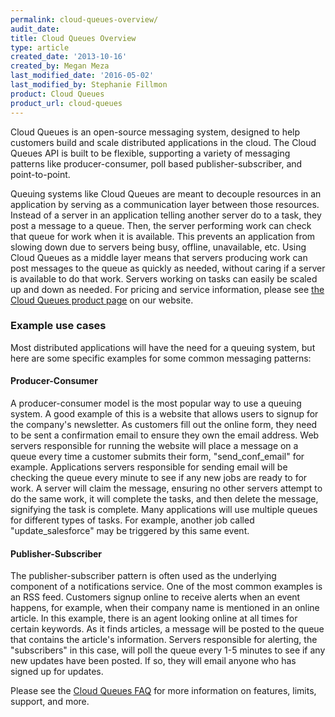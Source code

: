 ```yaml
---
permalink: cloud-queues-overview/
audit_date:
title: Cloud Queues Overview
type: article
created_date: '2013-10-16'
created_by: Megan Meza
last_modified_date: '2016-05-02'
last_modified_by: Stephanie Fillmon
product: Cloud Queues
product_url: cloud-queues
---
```


Cloud Queues is an open-source messaging system, designed to help
customers build and scale distributed applications in the cloud.  The
Cloud Queues API is built to be flexible, supporting a variety of
messaging patterns like producer-consumer, poll based
publisher-subscriber, and point-to-point.

Queuing systems like Cloud Queues are meant to decouple resources in an
application by serving as a communication layer between those resources. Instead of a server in an application telling another server do to a
task, they post a message to a queue.  Then, the server performing work
can check that queue for work when it is available. This prevents an
application from slowing down due to servers being busy, offline,
unavailable, etc. Using Cloud Queues as a middle layer means that
servers producing work can post messages to the queue as quickly as
needed, without caring if a server is available to do that work.
 Servers working on tasks can easily be scaled up and down as needed.
For pricing and service information, please see [the Cloud Queues product page](https://www.rackspace.com/cloud/queues/) on our website.

### Example use cases

Most distributed applications will have the need for a queuing system,
but here are some specific examples for some common messaging patterns:

#### Producer-Consumer

A producer-consumer model is the most popular
way to use a queuing system.  A good example of this is a website that
allows users to signup for the company's newsletter.  As customers fill
out the online form, they need to be sent a confirmation email to ensure
they own the email address.  Web servers responsible for running the
website will place a message on a queue every time a customer submits
their form, "send_conf_email" for example.  Applications servers
responsible for sending email will be checking the queue every minute to
see if any new jobs are ready to for work.  A server will claim the
message, ensuring no other servers attempt to do the same work, it will
complete the tasks, and then delete the message, signifying the task is
complete.  Many applications will use multiple queues for different
types of tasks.  For example, another job called "update_salesforce"
may be triggered by this same event.

#### Publisher-Subscriber

The publisher-subscriber pattern is often
used as the underlying component of a notifications service.  One of the
most common examples is an RSS feed.  Customers signup online to receive
alerts when an event happens, for example, when their company name is
mentioned in an online article.  In this example, there is an agent
looking online at all times for certain keywords.  As it finds articles,
a message will be posted to the queue that contains the article's
information.  Servers responsible for alerting, the "subscribers" in
this case, will poll the queue every 1-5 minutes to see if any new
updates have been posted.  If so, they will email anyone who has signed
up for updates.

Please see the [Cloud Queues FAQ](/how-to/cloud-queues-faq)
for more information on features, limits, support, and more.
